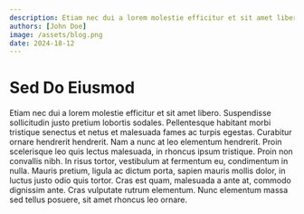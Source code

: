 ```yaml
---
description: Etiam nec dui a lorem molestie efficitur et sit amet libero. Suspendisse sollicitudin justo pretium lobortis sodales. Pellentesque habitant morbi tristique senectus et netus et malesuada fames ac turpis egestas.
authors: [John Doe]
image: /assets/blog.png
date: 2024-18-12
---
```


# Sed Do Eiusmod

Etiam nec dui a lorem molestie efficitur et sit amet libero. Suspendisse sollicitudin justo pretium lobortis sodales. Pellentesque habitant morbi tristique senectus et netus et malesuada fames ac turpis egestas. Curabitur ornare hendrerit hendrerit. Nam a nunc at leo elementum hendrerit. Proin scelerisque leo quis lectus malesuada, in rhoncus ipsum tristique. Proin non convallis nibh. In risus tortor, vestibulum at fermentum eu, condimentum in nulla. Mauris pretium, ligula ac dictum porta, sapien mauris mollis dolor, in luctus justo odio quis tortor. Cras est quam, malesuada a ante at, commodo dignissim ante. Cras vulputate rutrum elementum. Nunc elementum massa sed tellus posuere, sit amet rhoncus leo ornare.
